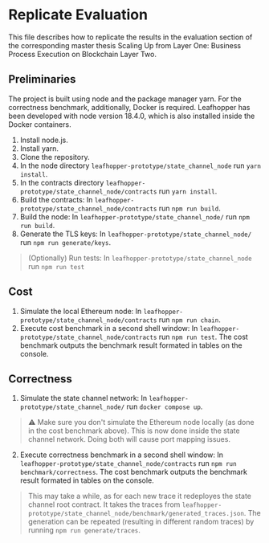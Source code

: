 # Replicate Evaluation

This file describes how to replicate the results in the evaluation section of the corresponding master thesis Scaling Up from
Layer One: Business Process Execution on Blockchain Layer Two. 

## Preliminaries

The project is built using node and the package manager yarn. For the correctness benchmark, additionally, Docker is required. Leafhopper has been developed with node version 18.4.0, which is also installed inside the Docker containers.

1. Install node.js.
2. Install yarn.
3. Clone the repository. 
4. In the node directory `leafhopper-prototype/state_channel_node` run `yarn install`.
6. In the contracts directory `leafhopper-prototype/state_channel_node/contracts` run `yarn install`.
7. Build the contracts: In `leafhopper-prototype/state_channel_node/contracts` run `npm run build`.
9. Build the node: In `leafhopper-prototype/state_channel_node/` run `npm run build`.
10. Generate the TLS keys: In `leafhopper-prototype/state_channel_node/` run `npm run generate/keys`.
> (Optionally) Run tests: In `leafhopper-prototype/state_channel_node` run `npm run test`

## Cost

1. Simulate the local Ethereum node: In `leafhopper-prototype/state_channel_node/contracts` run `npm run chain`.
2. Execute cost benchmark in a second shell window: In `leafhopper-prototype/state_channel_node/contracts` run `npm run test`. The cost benchmark outputs the benchmark result formated in tables on the console.

## Correctness 

1. Simulate the state channel network: In `leafhopper-prototype/state_channel_node/` run `docker compose up`.
> :warning: Make sure you don't simulate the Ethereum node locally (as done in the cost benchmark above). This is now done inside the state channel network. Doing both will cause port mapping issues.
2. Execute correctness benchmark in a second shell window: In `leafhopper-prototype/state_channel_node/contracts` run `npm run benchmark/correctness`. The cost benchmark outputs the benchmark result formated in tables on the console.
> This may take a while, as for each new trace it redeployes the state channel root contract.
> It takes the traces from `leafhopper-prototype/state_channel_node/benchmark/generated_traces.json`. The generation can be repeated (resulting in different random traces) by running `npm run generate/traces`.
